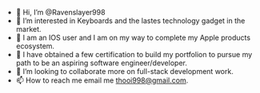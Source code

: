 - 👋 Hi, I’m @Ravenslayer998
- 👀 I’m interested in Keyboards and the lastes technology gadget in the market.
- 📱 I am an IOS user and I am on my way to complete my Apple products ecosystem.
- 🌱 I have obtained a few certification to build my portfolion to pursue my path to be an aspiring software engineer/developer.
- 💞️ I’m looking to collaborate more on full-stack development work. 
- 📫 How to reach me email me thooi998@gmail.com.

<!---
Ravenslayer998/Ravenslayer998 is a ✨ special ✨ repository because its `README.md` (this file) appears on your GitHub profile.
You can click the Preview link to take a look at your changes.
--->
